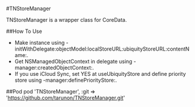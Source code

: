 #TNStoreManager

TNStoreManager is a wrapper class for CoreData.

##How To Use

- Make instance using -initWithDelegate:objectModel:localStoreURL:ubiquityStoreURL:contentName:.
- Get NSManagedObjectContext in delegate using -manager:createdObjectContext:.
- If you use iCloud Sync, set YES at useUbiquityStore and define priority store using -manager:definePriorityStore:.

##Pod
pod 'TNStoreManager', :git => 'https://github.com/tarunon/TNStoreManager.git'
